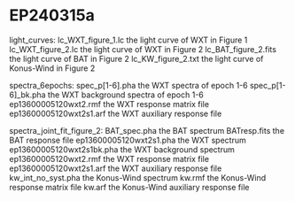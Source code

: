 # EP240315a
light_curves:
lc_WXT_figure_1.lc   the light curve of WXT in Figure 1
lc_WXT_figure_2.lc   the light curve of WXT in Figure 2
lc_BAT_figure_2.fits   the light curve of BAT in Figure 2
lc_KW_figure_2.txt    the light curve of Konus-Wind in Figure 2

spectra_6epochs:
spec_p[1-6].pha              the WXT spectra of epoch 1-6
spec_p[1-6]_bk.pha           the WXT background spectra of epoch 1-6
ep13600005120wxt2.rmf       the WXT response matrix file
ep13600005120wxt2s1.arf      the WXT auxiliary response file

spectra_joint_fit_figure_2:
BAT_spec.pha                the BAT spectrum
BATresp.fits                  the BAT response file
ep13600005120wxt2s1.pha     the WXT spectrum
ep13600005120wxt2s1bk.pha   the WXT background spectrum
ep13600005120wxt2.rmf       the WXT response matrix file
ep13600005120wxt2s1.arf     the WXT auxiliary response file
kw_int_no_syst.pha          the Konus-Wind spectrum
kw.rmf                      the Konus-Wind response matrix file
kw.arf                      the Konus-Wind auxiliary response file

